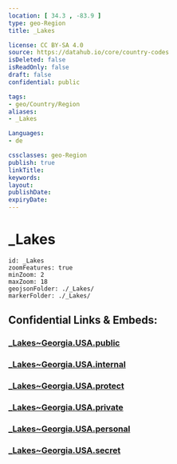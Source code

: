 ```yaml
---
location: [ 34.3 , -83.9 ] 
type: geo-Region
title: _Lakes

license: CC BY-SA 4.0
source: https://datahub.io/core/country-codes
isDeleted: false
isReadOnly: false
draft: false
confidential: public

tags:
- geo/Country/Region
aliases:
- _Lakes

Languages:
- de

cssclasses: geo-Region
publish: true
linkTitle: 
keywords: 
layout: 
publishDate: 
expiryDate: 
---
```


# _Lakes

```leaflet
id: _Lakes
zoomFeatures: true 
minZoom: 2 
maxZoom: 18
geojsonFolder: ./_Lakes/
markerFolder: ./_Lakes/
```


## Confidential Links & Embeds: 

### [_Lakes~Georgia.USA.public](/_public/\Earth\Continent\America~North\USA\USA~Eastern\Georgia,USA_Lakes~Georgia.USA.public.md) 

### [_Lakes~Georgia.USA.internal](/_internal/\Earth\Continent\America~North\USA\USA~Eastern\Georgia,USA_Lakes~Georgia.USA.internal.md) 

### [_Lakes~Georgia.USA.protect](/_protect/\Earth\Continent\America~North\USA\USA~Eastern\Georgia,USA_Lakes~Georgia.USA.protect.md) 

### [_Lakes~Georgia.USA.private](/_private/\Earth\Continent\America~North\USA\USA~Eastern\Georgia,USA_Lakes~Georgia.USA.private.md) 

### [_Lakes~Georgia.USA.personal](/_personal/\Earth\Continent\America~North\USA\USA~Eastern\Georgia,USA_Lakes~Georgia.USA.personal.md) 

### [_Lakes~Georgia.USA.secret](/_secret/\Earth\Continent\America~North\USA\USA~Eastern\Georgia,USA_Lakes~Georgia.USA.secret.md)

